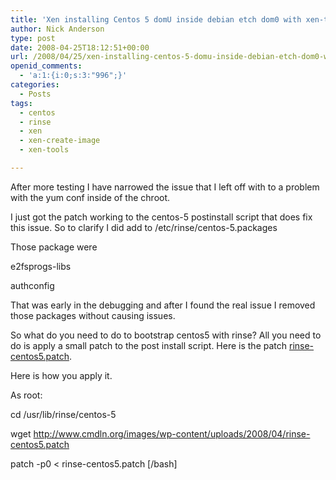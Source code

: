 ```yaml
---
title: 'Xen installing Centos 5 domU inside debian etch dom0 with xen-tools and rinse: the patch to fix it'
author: Nick Anderson
type: post
date: 2008-04-25T18:12:51+00:00
url: /2008/04/25/xen-installing-centos-5-domu-inside-debian-etch-dom0-with-xen-tools-and-rinse-the-patch-to-fix-it/
openid_comments:
  - 'a:1:{i:0;s:3:"996";}'
categories:
  - Posts
tags:
  - centos
  - rinse
  - xen
  - xen-create-image
  - xen-tools

---
```

After more testing I have narrowed the issue that I left off with to a problem with the yum conf inside of the chroot.<!--more-->


  
I just got the patch working to the centos-5 postinstall script that does fix this issue. So to clarify I did add to /etc/rinse/centos-5.packages
  
Those package were
  
e2fsprogs-libs
  
authconfig

That was early in the debugging and after I found the real issue I removed those packages without causing issues.
  
So what do you need to do to bootstrap centos5 with rinse? All you need to do is apply a small patch to the post install script. Here is the patch [rinse-centos5.patch][1].

Here is how you apply it.
  
As root:

cd /usr/lib/rinse/centos-5
  
wget http://www.cmdln.org/images/wp-content/uploads/2008/04/rinse-centos5.patch
  
patch -p0 < rinse-centos5.patch [/bash] <!--adsense-->

 [1]: http://www.cmdln.org/images/wp-content/uploads/2008/04/rinse-centos5.patch
